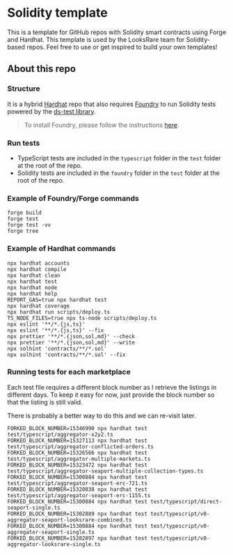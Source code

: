 # Solidity template

This is a template for GitHub repos with Solidity smart contracts using Forge and Hardhat. This template is used by the LooksRare team for Solidity-based repos. Feel free to use or get inspired to build your own templates!

## About this repo

### Structure

It is a hybrid [Hardhat](https://hardhat.org/) repo that also requires [Foundry](https://book.getfoundry.sh/index.html) to run Solidity tests powered by the [ds-test library](https://github.com/dapphub/ds-test/).

> To install Foundry, please follow the instructions [here](https://book.getfoundry.sh/getting-started/installation.html).

### Run tests

- TypeScript tests are included in the `typescript` folder in the `test` folder at the root of the repo.
- Solidity tests are included in the `foundry` folder in the `test` folder at the root of the repo.

### Example of Foundry/Forge commands

```shell
forge build
forge test
forge test -vv
forge tree
```

### Example of Hardhat commands

```shell
npx hardhat accounts
npx hardhat compile
npx hardhat clean
npx hardhat test
npx hardhat node
npx hardhat help
REPORT_GAS=true npx hardhat test
npx hardhat coverage
npx hardhat run scripts/deploy.ts
TS_NODE_FILES=true npx ts-node scripts/deploy.ts
npx eslint '**/*.{js,ts}'
npx eslint '**/*.{js,ts}' --fix
npx prettier '**/*.{json,sol,md}' --check
npx prettier '**/*.{json,sol,md}' --write
npx solhint 'contracts/**/*.sol'
npx solhint 'contracts/**/*.sol' --fix
```

### Running tests for each marketplace

Each test file requires a different block number as I retrieve the listings in different days.
To keep it easy for now, just provide the block number so that the listing is still valid.

There is probably a better way to do this and we can re-visit later.

```shell
FORKED_BLOCK_NUMBER=15346990 npx hardhat test test/typescript/aggregator-x2y2.ts
FORKED_BLOCK_NUMBER=15327113 npx hardhat test test/typescript/aggregator-conflicted-orders.ts
FORKED_BLOCK_NUMBER=15326566 npx hardhat test test/typescript/aggregator-multiple-markets.ts
FORKED_BLOCK_NUMBER=15323472 npx hardhat test test/typescript/aggregator-seaport-multiple-collection-types.ts
FORKED_BLOCK_NUMBER=15300884 npx hardhat test test/typescript/aggregator-seaport-erc-721.ts
FORKED_BLOCK_NUMBER=15320038 npx hardhat test test/typescript/aggregator-seaport-erc-1155.ts
FORKED_BLOCK_NUMBER=15300884 npx hardhat test test/typescript/direct-seaport-single.ts
FORKED_BLOCK_NUMBER=15302889 npx hardhat test test/typescript/v0-aggregator-seaport-looksrare-combined.ts
FORKED_BLOCK_NUMBER=15300884 npx hardhat test test/typescript/v0-aggregator-seaport-single.ts
FORKED_BLOCK_NUMBER=15282897 npx hardhat test test/typescript/v0-aggregator-looksrare-single.ts
```
